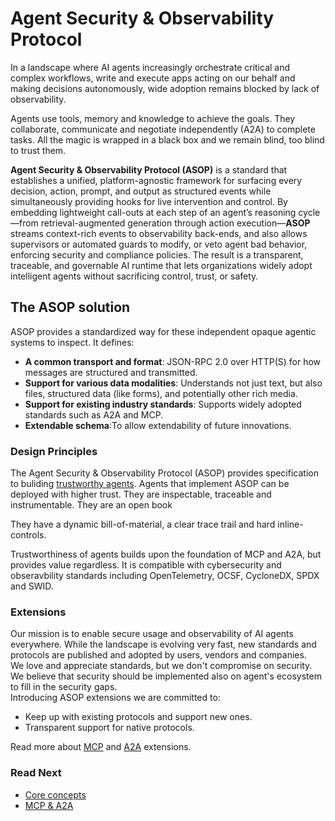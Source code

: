 # Agent Security & Observability Protocol


In a landscape where AI agents increasingly orchestrate critical and complex workflows, write and execute apps acting on our behalf and making decisions autonomously, wide adoption remains blocked by lack of observability.

Agents use tools, memory and knowledge to achieve the goals. They collaborate, communicate and negotiate independently (A2A) to complete tasks. All the magic is wrapped in a black box and we remain blind, too blind to trust them.

**Agent Security & Observability Protocol (ASOP)** is a standard that establishes a unified, platform-agnostic framework for surfacing every decision, action, prompt, and output as structured events while simultaneously providing hooks for live intervention and control. 
By embedding lightweight call-outs at each step of an agent’s reasoning cycle—from retrieval-augmented generation through action execution—**ASOP** streams context-rich events to observability back-ends, and also allows supervisors or automated guards to modify, or veto agent bad behavior, enforcing security and compliance policies. The result is a transparent, traceable, and governable AI runtime that lets organizations widely adopt intelligent agents without sacrificing control, trust, or safety.


## The ASOP solution
ASOP provides a standardized way for these independent opaque agentic systems to inspect. It defines:

- **A common transport and format**: JSON-RPC 2.0 over HTTP(S) for how messages are structured and transmitted.
- **Support for various data modalities**: Understands not just text, but also files, structured data (like forms), and potentially other rich media.
- **Support for existing industry standards**: Supports widely adopted standards such as A2A and MCP.
- **Extendable schema**:To allow extendability of future innovations. 


### Design Principles

The Agent Security & Observability Protocol (ASOP) provides specification to buliding [trustworthy agents](./../introduction.md).
Agents that implement ASOP can be deployed with higher trust.
They are inspectable, traceable and instrumentable.
They are an open book 

They have a dynamic bill-of-material, a clear trace trail and hard inline-controls.

<!-- TODO: add diagram -->

Trustworthiness of agents builds upon the foundation of MCP and A2A, but provides value regardless. 
It is compatible with cybersecurity and obseravbility standards including OpenTelemetry, OCSF, CycloneDX, SPDX and SWID.

<!-- TODO: Change this to three-sections with a menu. 
Each section has the security property and an example of what the outcome looks like.
Support switching the examples to show a different language or agent framework.
Ideally this shows major agent frameworks and also A2A and MCP -->

### Extensions
Our mission is to enable secure usage and observability of AI agents everywhere. While the landscape is evolving very fast, new standards and protocols are published and adopted by users, vendors and companies.<br>
We love and appreciate standards, but we don't compromise on security. We believe that security should be implemented also on agent's ecosystem to fill in the security gaps.<br>
Introducing ASOP extensions we are committed to:
- Keep up with existing protocols and support new ones.
- Transparent support for native protocols.

Read more about [MCP](../extensions/extend_mcp.md) and [A2A](../extensions/extend_a2a.md) extensions.


### Read Next

- [Core concepts](./topics/core_concepts.md)
- [MCP & A2A](./topics/mcp_a2a.md)
